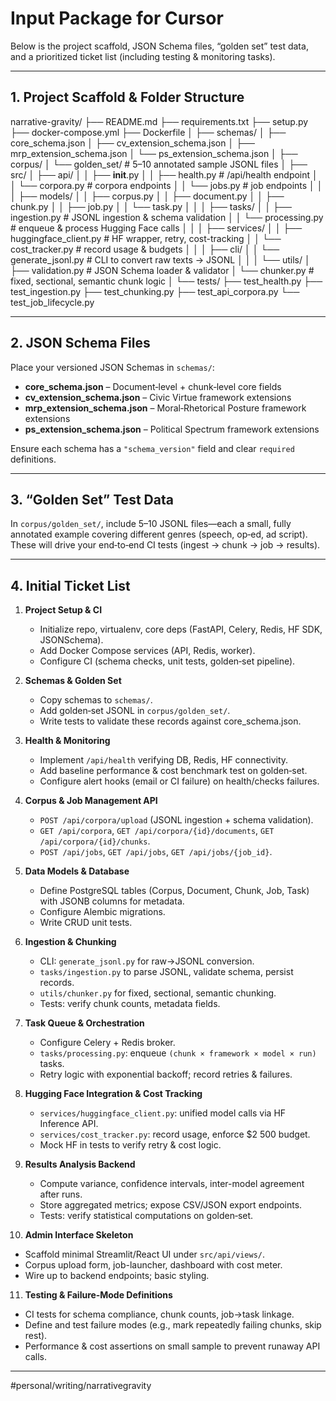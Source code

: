 # Input Package for Cursor

Below is the project scaffold, JSON Schema files, “golden set” test data, and a prioritized ticket list (including testing & monitoring tasks).

---

## 1. Project Scaffold & Folder Structure

narrative-gravity/ ├── README.md ├── requirements.txt ├── setup.py ├── docker-compose.yml ├── Dockerfile │ ├── schemas/ │ ├── core_schema.json │ ├── cv_extension_schema.json │ ├── mrp_extension_schema.json │ └── ps_extension_schema.json │ ├── corpus/ │ └── golden_set/ # 5–10 annotated sample JSONL files │ ├── src/ │ ├── api/ │ │ ├── **init**.py │ │ ├── health.py # /api/health endpoint │ │ └── corpora.py # corpora endpoints │ │ └── jobs.py # job endpoints │ │ │ ├── models/ │ │ ├── corpus.py │ │ ├── document.py │ │ ├── chunk.py │ │ ├── job.py │ │ └── task.py │ │ │ ├── tasks/ │ │ ├── ingestion.py # JSONL ingestion & schema validation │ │ └── processing.py # enqueue & process Hugging Face calls │ │ │ ├── services/ │ │ ├── huggingface_client.py # HF wrapper, retry, cost-tracking │ │ └── cost_tracker.py # record usage & budgets │ │ │ ├── cli/ │ │ └── generate_jsonl.py # CLI to convert raw texts → JSONL │ │ │ └── utils/ │ ├── validation.py # JSON Schema loader & validator │ └── chunker.py # fixed, sectional, semantic chunk logic │ └── tests/ ├── test_health.py ├── test_ingestion.py ├── test_chunking.py ├── test_api_corpora.py └── test_job_lifecycle.py

---

## 2. JSON Schema Files

Place your versioned JSON Schemas in `schemas/`:

- **core_schema.json** – Document‐level + chunk‐level core fields  
- **cv_extension_schema.json** – Civic Virtue framework extensions  
- **mrp_extension_schema.json** – Moral‐Rhetorical Posture framework extensions  
- **ps_extension_schema.json** – Political Spectrum framework extensions  

Ensure each schema has a `"schema_version"` field and clear `required` definitions.

---

## 3. “Golden Set” Test Data

In `corpus/golden_set/`, include 5–10 JSONL files—each a small, fully annotated example covering different genres (speech, op‐ed, ad script). These will drive your end‐to‐end CI tests (ingest → chunk → job → results).

---

## 4. Initial Ticket List

1. **Project Setup & CI**  
   - Initialize repo, virtualenv, core deps (FastAPI, Celery, Redis, HF SDK, JSONSchema).  
   - Add Docker Compose services (API, Redis, worker).  
   - Configure CI (schema checks, unit tests, golden‐set pipeline).

2. **Schemas & Golden Set**  
   - Copy schemas to `schemas/`.  
   - Add golden‐set JSONL in `corpus/golden_set/`.  
   - Write tests to validate these records against core_schema.json.

3. **Health & Monitoring**  
   - Implement `/api/health` verifying DB, Redis, HF connectivity.  
   - Add baseline performance & cost benchmark test on golden‐set.  
   - Configure alert hooks (email or CI failure) on health/checks failures.

4. **Corpus & Job Management API**  
   - `POST /api/corpora/upload` (JSONL ingestion + schema validation).  
   - `GET /api/corpora`, `GET /api/corpora/{id}/documents`, `GET /api/corpora/{id}/chunks`.  
   - `POST /api/jobs`, `GET /api/jobs`, `GET /api/jobs/{job_id}`.

5. **Data Models & Database**  
   - Define PostgreSQL tables (Corpus, Document, Chunk, Job, Task) with JSONB columns for metadata.  
   - Configure Alembic migrations.  
   - Write CRUD unit tests.

6. **Ingestion & Chunking**  
   - CLI: `generate_jsonl.py` for raw→JSONL conversion.  
   - `tasks/ingestion.py` to parse JSONL, validate schema, persist records.  
   - `utils/chunker.py` for fixed, sectional, semantic chunking.  
   - Tests: verify chunk counts, metadata fields.

7. **Task Queue & Orchestration**  
   - Configure Celery + Redis broker.  
   - `tasks/processing.py`: enqueue `(chunk × framework × model × run)` tasks.  
   - Retry logic with exponential backoff; record retries & failures.

8. **Hugging Face Integration & Cost Tracking**  
   - `services/huggingface_client.py`: unified model calls via HF Inference API.  
   - `services/cost_tracker.py`: record usage, enforce $2 500 budget.  
   - Mock HF in tests to verify retry & cost logic.

9. **Results Analysis Backend**  
   - Compute variance, confidence intervals, inter-model agreement after runs.  
   - Store aggregated metrics; expose CSV/JSON export endpoints.  
   - Tests: verify statistical computations on golden‐set.

10. **Admin Interface Skeleton**  
- Scaffold minimal Streamlit/React UI under `src/api/views/`.  
- Corpus upload form, job-launcher, dashboard with cost meter.  
- Wire up to backend endpoints; basic styling.

11. **Testing & Failure‐Mode Definitions**  
- CI tests for schema compliance, chunk counts, job→task linkage.  
- Define and test failure modes (e.g., mark repeatedly failing chunks, skip rest).  
- Performance & cost assertions on small sample to prevent runaway API calls.

---

#personal/writing/narrativegravity